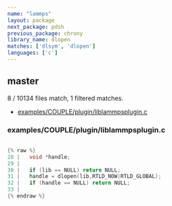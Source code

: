 ```yaml
---
name: "lammps"
layout: package
next_package: pdsh
previous_package: chrony
library_name: dlopen
matches: ['dlsym', 'dlopen']
languages: ['c']
---
```

## master
8 / 10134 files match, 1 filtered matches.

 - [examples/COUPLE/plugin/liblammpsplugin.c](#examplescouplepluginliblammpspluginc)

### examples/COUPLE/plugin/liblammpsplugin.c

```c

{% raw %}
28 |   void *handle;
29 | 
30 |   if (lib == NULL) return NULL;
31 |   handle = dlopen(lib,RTLD_NOW|RTLD_GLOBAL);
32 |   if (handle == NULL) return NULL;
33 |   
{% endraw %}

```
